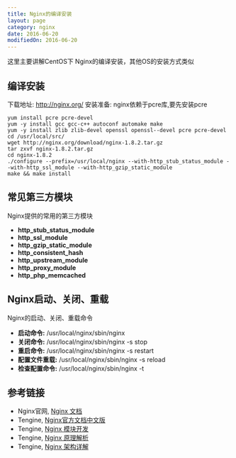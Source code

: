```yaml
---
title: Nginx的编译安装
layout: page
category: nginx
date: 2016-06-20
modifiedOn: 2016-06-20
---
```


这里主要讲解CentOS下 Nginx的编译安装，其他OS的安装方式类似

## 编译安装

下载地址: http://nginx.org/
安装准备: nginx依赖于pcre库,要先安装pcre

```shell
yum install pcre pcre-devel
yum -y install gcc gcc-c++ autoconf automake make
yum -y install zlib zlib-devel openssl openssl--devel pcre pcre-devel 
cd /usr/local/src/
wget http://nginx.org/download/nginx-1.8.2.tar.gz
tar zxvf nginx-1.8.2.tar.gz
cd nginx-1.8.2
./configure --prefix=/usr/local/nginx --with-http_stub_status_module --with-http_ssl_module --with-http_gzip_static_module
make && make install
```

## 常见第三方模块

Nginx提供的常用的第三方模块

- **http_stub_status_module** 
- **http_ssl_module**
- **http_gzip_static_module**
- **http_consistent_hash**
- **http_upstream_module**
- **http_proxy_module**
- **http_php_memcached**

## Nginx启动、关闭、重载

Nginx的启动、关闭、重载命令

- **启动命令:** /usr/local/nginx/sbin/nginx
- **关闭命令:** /usr/local/nginx/sbin/nginx -s stop
- **重启命令:** /usr/local/nginx/sbin/nginx -s restart
- **配置文件重载:** /usr/local/nginx/sbin/nginx -s reload
- **检查配置命令:** /usr/local/nginx/sbin/nginx -t

## 参考链接

- Nginx官网, [Nginx 文档](http://nginx.org/en/docs/)
- Tengine, [Nginx官方文档中文版](http://tengine.taobao.org/documentation_cn.html)
- Tengine, [Nginx 模块开发](http://tengine.taobao.org/book/module_development.html)
- Tengine, [Nginx 原理解析](http://tengine.taobao.org/book/source_analysis.html)
- Tengine, [Nginx 架构详解](http://tengine.taobao.org/book/chapter_09.html)








